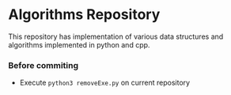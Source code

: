 # Algorithms Repository
This repository has implementation of various data structures and algorithms implemented in python and cpp.
### Before commiting
- Execute `python3 removeExe.py` on current repository
